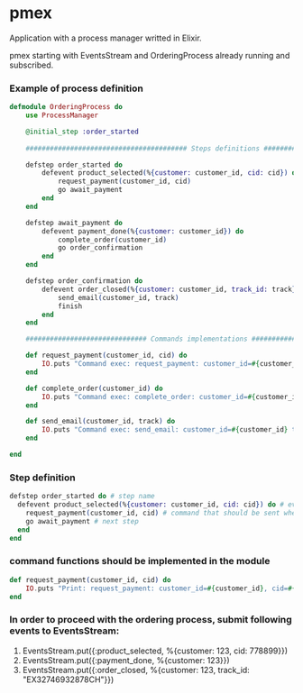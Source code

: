 # pmex

Application with a process manager writted in Elixir.

pmex starting with EventsStream and OrderingProcess already running and subscribed.

### Example of process definition

```elixir
defmodule OrderingProcess do
    use ProcessManager

    @initial_step :order_started
 
    ######################################## Steps definitions ###################################

    defstep order_started do
        defevent product_selected(%{customer: customer_id, cid: cid}) do
            request_payment(customer_id, cid)
            go await_payment
        end 
    end

    defstep await_payment do
        defevent payment_done(%{customer: customer_id}) do
            complete_order(customer_id)
            go order_confirmation
        end
    end

    defstep order_confirmation do
        defevent order_closed(%{customer: customer_id, track_id: track}) do
            send_email(customer_id, track)
            finish
        end 
    end

    ############################## Commands implementations #######################################

    def request_payment(customer_id, cid) do
        IO.puts "Command exec: request_payment: customer_id=#{customer_id}, cid=#{cid}"
    end

    def complete_order(customer_id) do
        IO.puts "Command exec: complete_order: customer_id=#{customer_id}"
    end

    def send_email(customer_id, track) do
        IO.puts "Command exec: send_email: customer_id=#{customer_id} track=#{track}"
    end

end
```

### Step definition

```Elixir
defstep order_started do # step name
  defevent product_selected(%{customer: customer_id, cid: cid}) do # event name and its payload paremeters
    request_payment(customer_id, cid) # command that should be sent when event received
    go await_payment # next step
  end 
end
```

### command functions should be implemented in the module

```Elixir
def request_payment(customer_id, cid) do
    IO.puts "Print: request_payment: customer_id=#{customer_id}, cid=#{cid}"
end
```

### In order to proceed with the ordering process, submit following events to EventsStream:

1. EventsStream.put({:product_selected, %{customer: 123, cid: 778899}})
2. EventsStream.put({:payment_done, %{customer: 123}})
3. EventsStream.put({:order_closed, %{customer: 123, track_id: "EX32746932878CH"}})